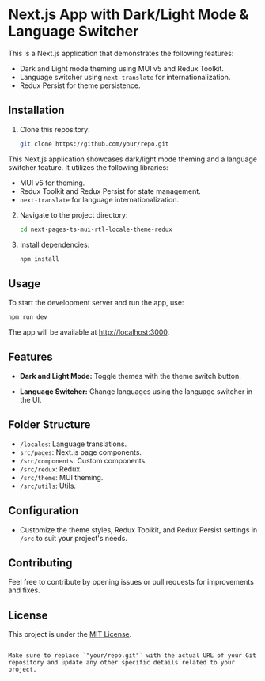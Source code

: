 # Next.js App with Dark/Light Mode & Language Switcher

This is a Next.js application that demonstrates the following features:

- Dark and Light mode theming using MUI v5 and Redux Toolkit.
- Language switcher using `next-translate` for internationalization.
- Redux Persist for theme persistence.

## Installation

1. Clone this repository:

   ```bash
   git clone https://github.com/your/repo.git
   ```

This Next.js application showcases dark/light mode theming and a language switcher feature. It utilizes the following libraries:

- MUI v5 for theming.
- Redux Toolkit and Redux Persist for state management.
- `next-translate` for language internationalization.

2. Navigate to the project directory:

   ```bash
   cd next-pages-ts-mui-rtl-locale-theme-redux
   ```

3. Install dependencies:

   ```bash
   npm install
   ```

## Usage

To start the development server and run the app, use:

```bash
npm run dev
```

The app will be available at [http://localhost:3000](http://localhost:3000).

## Features

- **Dark and Light Mode:** Toggle themes with the theme switch button.

- **Language Switcher:** Change languages using the language switcher in the UI.

## Folder Structure

- `/locales`: Language translations.
- `src/pages`: Next.js page components.
- `/src/components`: Custom components.
- `/src/redux`: Redux.
- `/src/theme`: MUI theming.
- `/src/utils`: Utils.

## Configuration

- Customize the theme styles, Redux Toolkit, and Redux Persist settings in `/src` to suit your project's needs.

## Contributing

Feel free to contribute by opening issues or pull requests for improvements and fixes.

## License

This project is under the [MIT License](LICENSE).

```

Make sure to replace `"your/repo.git"` with the actual URL of your Git repository and update any other specific details related to your project.
```
